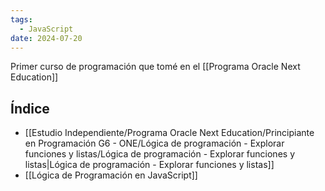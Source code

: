```yaml
---
tags:
  - JavaScript
date: 2024-07-20
---
```

Primer curso de programación que tomé en el [[Programa Oracle Next Education]]

## Índice
- [[Estudio Independiente/Programa Oracle Next Education/Principiante en Programación G6 - ONE/Lógica de programación - Explorar funciones y listas/Lógica de programación - Explorar funciones y listas|Lógica de programación - Explorar funciones y listas]]
- [[Lógica de Programación en JavaScript]]